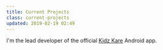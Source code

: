 ```yaml
---
title: Current Projects
class: current-projects
updated: 2019-02-19 02:49
---
```


I'm the lead developer of the official <a href="https://kidzkare.co.mz">Kidz Kare</a> Android app.
